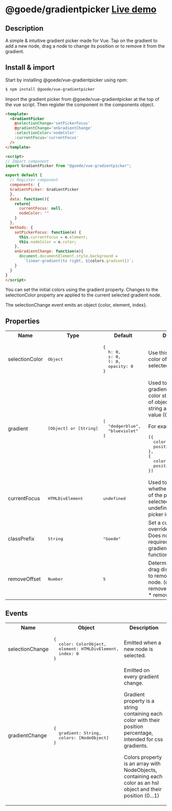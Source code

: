 # @goede/gradientpicker [Live demo](https://gradientpicker.goede.site/ "Live demo")

## Description

A simple & intuitive gradient picker made for Vue. Tap on the gradient to add a new node, drag a node to change its position or to remove it from the gradient.

## Install & import

Start by installing @goede/vue-gradientpicker using npm:

```bash
$ npm install @goede/vue-gradientpicker
```

Import the gradient picker from @goede/vue-gradientpicker at the top of the vue script. Then register the component in the components object.

```html
<template>
  <GradientPicker
    @selectionChange='setPickerFocus'
    @gradientChange='onGradientChange'
    :selectionColor='nodeColor'
    :currentFocus='currentFocus'
  />
</template>

<script>
// Import component
import GradientPicker from "@goede/vue-gradientpicker";

export default {
  // Register component
  components: {
  GradientPicker: GradientPicker
  },
  data: function(){
    return{
      currentFocus: null,
      nodeColor: ""
    }
  },
  methods: {
    setPickerFocus: function(e) {
      this.currentFocus = e.element;
      this.nodeColor = e.color;
    },
    onGradientChange: function(e){
      document.documentElement.style.background =
	    `linear-gradient(to right, ${colors.gradient})`;
    }
  }
}
</script>
```

You can set the initial colors using the gradient property. Changes to the selectionColor property are applied to the current selected gradient node.

The selectionChange event emits an object {color, element, index}.

## Properties

<table>
<tr>
	<th>Name</th>
	<th>Type</th>
	<th>Default</th>
	<th>Description</th>
</tr>
<tr>
	<td>selectionColor</td>
	<td><pre class="javascript">Object</pre></td>
	<td><pre class="javascript">{
  h: 0, 
  s: 0, 
  l: 0, 
  opacity: 0
}</pre></td>
	<td>Use this prop to set the color of the current selected node.</td>
</tr>
<tr>
	<td>gradient</td>
	<td><pre class="javascript">[Object] or [String]</pre></td>
		<td><pre class="javascript">[
  "dodgerblue", 
  "blueviolet"
]</pre></td>
	<td>Used to initialize the gradient. An array of color strings or an array of objects with a color string and a position value (0...1) properties.

For example;

<pre>[{ 
  color: "dodgerblue", 
  position: 0.3 
},
{ 
  color: "blueviolet", 
  position: 0.8 
}]</pre></td>
</tr>
<tr>
	<td>currentFocus</td>
	<td><pre class="javascript">HTMLDivElement</pre></td>
	<td><pre class="javascript">undefined</pre></td>
	<td>Used to determine whether this instance of the picker is selected. Leave undefined if a single picker is used.</td>
</tr>
<tr>
	<td>classPrefix</td>
	<td><pre class="javascript">String</pre></td>
	<td><pre class="javascript">"Goede"</pre></td>
	<td>Set a custom class to override default styling. Does not remove required classes for the gradient picker to function.</td>
</tr>
<tr>
<td>removeOffset</td>
	<td><pre class="javascript">Number</pre></td>
	<td><pre class="javascript">5</pre></td>
	<td>Determines the vertical drag distance required to remove a selected node.
(distance to remove = pickerHeight * removeOffset)</td>
</tr>
</table>

## Events

<table>
<tr>
	<th>Name</th>
	<th>Object</th>
	<th>Description</th>
</tr>
<tr>
	<td>selectionChange</td>
	<td><pre class="javascript">{
  color: ColorObject,
  element: HTMLDivElement,
  index: 0
}</pre></td>
	<td>Emitted when a new node is selected.</td>
</tr>
<tr>
	<td>gradientChange</td>
	<td><pre class="javascript">{
  gradient: String,
  colors: [NodeObject]
}</pre></td>
	<td>Emitted on every gradient change.

Gradient property is a string containing each color with their position percentage, intended for css gradients.

Colors property is an array with NodeObjects, containing each color as an hsl object and their position (0...1)</td>

</tr>
</table>
